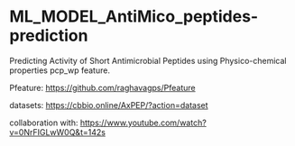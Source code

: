 # ML_MODEL_AntiMico_peptides-prediction
Predicting Activity of Short Antimicrobial Peptides using Physico-chemical properties pcp_wp feature.


Pfeature:
https://github.com/raghavagps/Pfeature

datasets:
https://cbbio.online/AxPEP/?action=dataset

collaboration with:
https://www.youtube.com/watch?v=0NrFIGLwW0Q&t=142s
